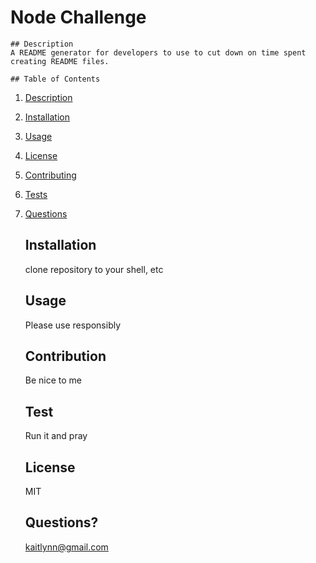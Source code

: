 # Node Challenge
    
    ## Description
    A README generator for developers to use to cut down on time spent creating README files.
    
    ## Table of Contents
1. [Description](#description)
2. [Installation](#installation)
3. [Usage](#usage)
4. [License](#license)
5. [Contributing](#contributing)
6. [Tests](#tests)
7. [Questions](#questions)
    

    ## Installation 
    clone repository to your shell, etc
    
    ## Usage
    Please use responsibly 
    
    ## Contribution
    Be nice to me
    
    ## Test
    Run it and pray
    
    ## License
    MIT
    
    ## Questions?
    kaitlynn@gmail.com